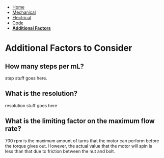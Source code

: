 - [Home](/Syringe-Pump-Github-Project/index)
- [Mechanical](/Syringe-Pump-Github-Project/MechanicalAssembly)
- [Electrical](/Syringe-Pump-Github-Project/Electrical)
- [Code](/Syringe-Pump-Github-Project/code)
- **[Additional Factors](/Syringe-Pump-Github-Project/add)**

# Additional Factors to Consider

## How many steps per mL? 
step stuff goes here. 

## What is the resolution? 
resolution stuff goes here 

## What is the limiting factor on the maximum flow rate?  
700 rpm is the maximum amount of turns that the motor can perform before the torque gives out. However, the actual value that the motor will spin is less than that due to friction between the nut and bolt. 
